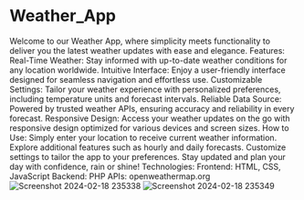# Weather_App
Welcome to our Weather App, where simplicity meets functionality to deliver you the latest weather updates with ease and elegance.
Features:
Real-Time Weather: Stay informed with up-to-date weather conditions for any location worldwide.
Intuitive Interface: Enjoy a user-friendly interface designed for seamless navigation and effortless use.
Customizable Settings: Tailor your weather experience with personalized preferences, including temperature units and forecast intervals.
Reliable Data Source: Powered by trusted weather APIs, ensuring accuracy and reliability in every forecast.
Responsive Design: Access your weather updates on the go with responsive design optimized for various devices and screen sizes.
How to Use:
Simply enter your location to receive current weather information.
Explore additional features such as hourly and daily forecasts.
Customize settings to tailor the app to your preferences.
Stay updated and plan your day with confidence, rain or shine!
Technologies:
Frontend: HTML, CSS, JavaScript
Backend: PHP
APIs: openweathermap.org![Screenshot 2024-02-18 235338](https://github.com/srinu72/Weather_App/assets/124178201/67e2031f-ea0f-4af9-80e2-b5f66e595a4d)
![Screenshot 2024-02-18 235349](https://github.com/srinu72/Weather_App/assets/124178201/c4714a73-5fe9-4a5e-83a2-5df1f35c0a6c)

